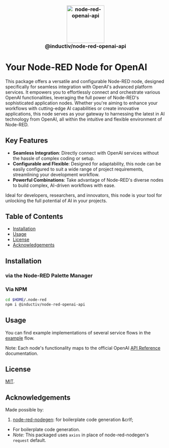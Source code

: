 <h3 align="center">
  <b>
<a href="https://github.com/allanbunch/node-red-openai-api"><img width="118" alt="node-red-openai-api" src="https://github.com/allanbunch/node-red-openai-api/assets/4503640/e2242df1-c9ad-437a-9543-0e401b14466f"></a><br>
  </b>
  @inductiv/node-red-openai-api
</h3>


# Your Node-RED Node for OpenAI

This package offers a versatile and configurable Node-RED node, designed specifically for seamless integration with OpenAI's advanced platform services. It empowers you to effortlessly connect and orchestrate various OpenAI functionalities, leveraging the full power of Node-RED's sophisticated application nodes. Whether you're aiming to enhance your workflows with cutting-edge AI capabilities or create innovative applications, this node serves as your gateway to harnessing the latest in AI technology from OpenAI, all within the intuitive and flexible environment of Node-RED.

## Key Features

- **Seamless Integration**: Directly connect with OpenAI services without the hassle of complex coding or setup.
- **Configurable and Flexible**: Designed for adaptability, this node can be easily configured to suit a wide range of project requirements, streamlining your development workflow.
- **Powerful Combinations**: Take advantage of Node-RED's diverse nodes to build complex, AI-driven workflows with ease.

Ideal for developers, researchers, and innovators, this node is your tool for unlocking the full potential of AI in your projects.

## Table of Contents

- [Installation](#installation)
- [Usage](#usage)
- [License](#license)
- [Acknowledgements](#acknowledgements)

## Installation

### via the Node-RED Palette Manager

### Via NPM

```bash
cd $HOME/.node-red
npm i @inductiv/node-red-openai-api
```

## Usage

You can find example implementations of several service flows in the [example](./examples/api-examples.json) flow.

Note: Each node's functionality maps to the official OpenAI [API Reference](https://platform.openai.com/docs/api-reference/) documentation.

## License

[MIT](./LICENSE).

## Acknowledgements

Made possible by:

1) [node-red-nodegen](https://github.com/node-red/node-red-nodegen): for boilerplate code generation
&crlf;

- For boilerplate code generation.
- _Note:_ This packaged uses `axios` in place of node-red-nodegen's `request` default.
